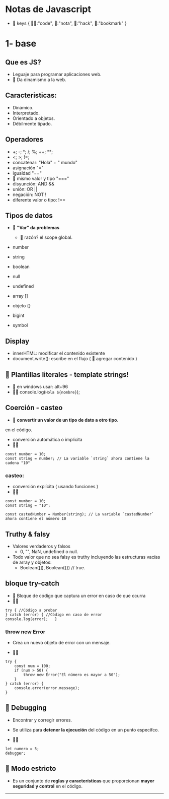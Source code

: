 # Notas de Javascript

- 🤘 keys { 🧑‍💻:"code", 🦖:"nota", 🤖:"hack", 🚩:"bookmark" }

# 1- base

## Que es JS?

- Leguaje para programar aplicaciones web.
- 🦖 Da dinamismo a la web.

## Caracteristicas:
  - Dinámico.
  - Interpretado.
  - Orientado a objetos.
  - Débilmente tipado.

## Operadores

- +; -; *; /; %; ++; **;
- <; >; !=;
- concatenar: "Hola" + " mundo"
- asignación "="
- igualdad "=="
- 🚩 mismo valor y tipo "==="
- disyunción: AND &&
- unión: OR ||
- negación: NOT !
- diferente valor o tipo: !==

## Tipos de datos

- 🤖 **"Var" da problemas** 
    - 🦖 razón? el scope global.

- number
- string
- boolean
- null
- undefined
- array []
- objeto {}
- bigint
- symbol

## Display
- innerHTML: modificar el contenido existente
- document.write(): escribe en el flujo ( 🦖 agregar contenido )

## 🚩 Plantillas literales - template strings!
- 🦖 en windows usar: alt+96   
- 🧑‍💻 console.log(`Hola ${nombre}`);

## Coerción - casteo

- 🦖 **convertir un valor de un tipo de dato a otro tipo**.

 en el código. 
- conversión automática o implícita
- 🧑‍💻 
```
const number = 10;
const string = number; // La variable `string` ahora contiene la cadena "10"
```
  
### casteo: 
- conversión explícita ( usando funciones )
- 🧑‍💻 
```
const number = 10;
const string = "10";

const castedNumber = Number(string); // La variable `castedNumber` ahora contiene el número 10
```

## Truthy & falsy

- Valores verdaderos y falsos 
  - 0, "", NaN, undefined o null.
- Todo valor que no sea falsy es truthy incluyendo las estructuras vacías de array y objetos:   
  - Boolean([]), Boolean({}) // true.

## bloque try-catch

- 🦖 Bloque de código que captura un error en caso de que ocurra
- 🧑‍💻
```
try { //Código a probar
} catch (error) { //Código en caso de error
console.log(error);   }
```

### throw new Error

- Crea un nuevo objeto de error con un mensaje.

- 🧑‍💻
```
try {
    const num = 100;
    if (num > 50) {
        throw new Error("El número es mayor a 50");
    }
} catch (error) {
    console.error(error.message);
}
```

## 🤖 Debugging

- Encontrar y corregir errores.
- Se utiliza para **detener la ejecución** del código en un punto específco.

- 🧑‍💻
```
let numero = 5;
debugger;
```

## 🤖 Modo estricto

- Es un conjunto de **reglas y características** que proporcionan **mayor seguridad y control** en el código.

---

